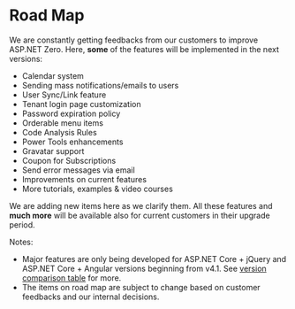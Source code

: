 # Road Map

We are constantly getting feedbacks from our customers to improve ASP.NET Zero. Here, **some** of the features will be implemented in the next versions:

-   Calendar system
-   Sending mass notifications/emails to users
-   User Sync/Link feature
-   Tenant login page customization
-   Password expiration policy
-   Orderable menu items
-   Code Analysis Rules
-   Power Tools enhancements
-   Gravatar support
-   Coupon for Subscriptions
-   Send error messages via email
-   Improvements on current features
-   More tutorials, examples & video courses

We are adding new items here as we clarify them. All these features and
**much more** will be available also for current customers in their
upgrade period.

Notes:

- Major features are only being developed for ASP.NET Core + jQuery
  and ASP.NET Core + Angular versions beginning from v4.1. See
  [version comparison table](Version-Differences.md) for more.
- The items on road map are subject to change based on customer
  feedbacks and our internal decisions.